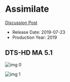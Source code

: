 # Assimilate

[Discussion Post](https://www.avsforum.com/threads/bass-eq-for-filtered-movies.2995212/post-58501200)

* Release Date: 2019-07-23
* Production Year: 2019

## DTS-HD MA 5.1

![img 0](https://i.imgur.com/Lthn5gE.jpg)

![img 1](https://i.imgur.com/3e4m5pn.png)

